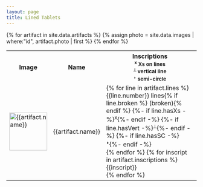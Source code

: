 ```yaml
---
layout: page
title: Lined Tablets
---
```


<table>
  <tbody>
    <tr>
      <th>Image</th>
      <th>Name</th>
      <th>
        <div>Inscriptions</div>
        <div><small><sup>x</sup> Xs on lines</small></div>
        <div><small><sup>⟂</sup> vertical line</small></div>
        <div><small><sup>◗</sup> semi-circle</small></div>
      </th>
    </tr>
{% for artifact in site.data.artifacts %}
{% assign photo = site.data.images | where:"id", artifact.photo  | first %}
    <tr>
      <td><a href="{{site.baseurl}}/assets/img/thumbs/{{photo.img}}" data-lightbox="{{artifact.id}}" data-title="{{artifact.name}}">
            <img src="{{site.baseurl}}/assets/img/thumbs/{{photo.img}}" alt="{{artifact.name}}" width="100">
      </a></td>
      <td>{{artifact.name}}</td>
      <td>
{% for line in artifact.lines %}
        <div>{{line.number}} lines{% if line.broken %} (broken){% endif %}
          {%- if line.hasXs -%}<sup>x</sup>{%- endif -%}
          {%- if line.hasVert -%}<sup>⟂</sup>{%- endif -%}
          {%- if line.hasSC -%}<sup>◗</sup>{%- endif -%}
        </div>
{% endfor %}
{% for inscript in artifact.inscriptions %}
        <div class="gfs">{{inscript}}</div>
{% endfor %}
      </td>
    </tr>
{% endfor %}
  </tbody>
</table>
